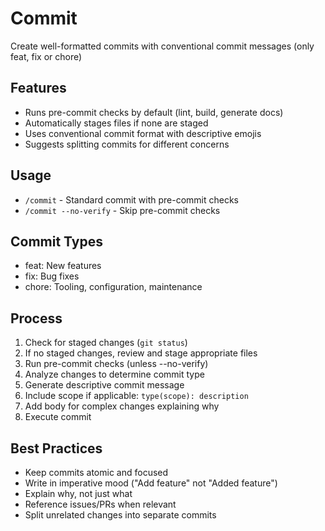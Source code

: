 # Commit

Create well-formatted commits with conventional commit messages (only feat, fix or chore)

## Features

- Runs pre-commit checks by default (lint, build, generate docs)
- Automatically stages files if none are staged
- Uses conventional commit format with descriptive emojis
- Suggests splitting commits for different concerns

## Usage

- `/commit` - Standard commit with pre-commit checks
- `/commit --no-verify` - Skip pre-commit checks

## Commit Types

- feat: New features
- fix: Bug fixes
- chore: Tooling, configuration, maintenance

## Process

1. Check for staged changes (`git status`)
2. If no staged changes, review and stage appropriate files
3. Run pre-commit checks (unless --no-verify)
4. Analyze changes to determine commit type
5. Generate descriptive commit message
6. Include scope if applicable: `type(scope): description`
7. Add body for complex changes explaining why
8. Execute commit

## Best Practices

- Keep commits atomic and focused
- Write in imperative mood ("Add feature" not "Added feature")
- Explain why, not just what
- Reference issues/PRs when relevant
- Split unrelated changes into separate commits
